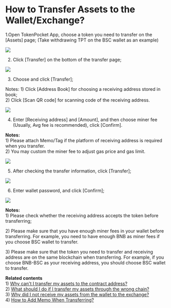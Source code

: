 # How to Transfer Assets to the Wallet/Exchange?

1.Open TokenPocket App, choose a token you need to transfer on the \[Assets\] page; \(Take withdrawing TPT on the BSC wallet as an example\)

![](../.gitbook/assets/zhuan-zhang-1%20%281%29.jpg)

2. Click \[Transfer\] on the bottom of the transfer page;

![](../.gitbook/assets/ti-xian-1.jpg)

3. Choose and click \[Transfer\];

Notes: 1\) Click \[Address Book\] for choosing a receiving address stored in book;  
2\) Click \[Scan QR code\] for scanning code of the receiving address.

![](../.gitbook/assets/ti-xian-2%20%281%29.jpg)

4. Enter \[Receiving address\] and \[Amount\], and then choose miner fee \(Usually, Avg fee is recommended\), click \[Confirm\].

**Notes:**   
1\) Please attach Memo/Tag if the platform of receiving address is required when you transfer.  
2\) You may custom the miner fee to adjust gas price and gas limit.

![](../.gitbook/assets/ti-xian-3.jpg)

5. After checking the transfer information, click \[Transfer\];

![](../.gitbook/assets/ti-xian-4.jpg)

6. Enter wallet password, and click \[Confirm\];

![](../.gitbook/assets/ti-xian-5.jpg)

**Notes:**  
1\) Please check whether the receiving address accepts the token before transferring;

2\) Please make sure that you have enough miner fees in your wallet before transferring. For example, you need to have enough BNB as miner fees if you choose BSC wallet to transfer.

3\) Please make sure that the token you need to transfer and receiving address are on the same blockchain when transferring. For example, if you choose BNB-BSC as your receiving address, you should choose BSC wallet to transfer.

**Related contents**  
1\) [Why can't I transfer my assets to the contract address?](https://tphelp.gitbook.io/en/wallet-operation/do-not-transfer-to-the-contract-address)  
2\) [What should I do if I transfer my assets through the wrong chain?](https://tp-lab.tokenpocket.pro/AssetsFind/index.html?locale=en#/)  
3\) [Why did I not receive my assets from the wallet to the exchange?](https://tphelp.gitbook.io/en/transfer-faq/why-did-i-not-receive-my-funds-from-the-wallet-to-the-exchange)  
4\) [How to Add Memo When Transferring?](https://tphelp.gitbook.io/en/transfer-tutorial/how-to-add-memo-when-transferring)

